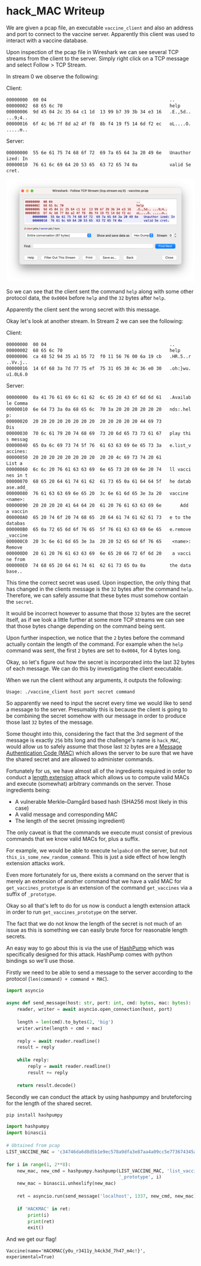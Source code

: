 # hack_MAC Writeup

We are given a pcap file, an executable `vaccine_client` and also an address and port to connect to the vaccine server.
Apparently this client was used to interact with a vaccine database.

Upon inspection of the pcap file in Wireshark we can see several TCP streams from the client to the server.
Simply right click on a TCP message and select Follow > TCP Stream.

In stream 0 we observe the following:

Client:
```
00000000  00 04                                              ..
00000002  68 65 6c 70                                        help
00000006  9d 45 04 2c 35 64 c1 1d  13 99 b7 39 3b 34 e3 16   .E.,5d.. ...9;4..
00000016  6f 4c b6 7f 8d a2 4f f8  8b f4 19 f5 14 6d f2 ec   oL....O. .....m..
```

Server:
```
00000000  55 6e 61 75 74 68 6f 72  69 7a 65 64 3a 20 49 6e   Unauthor ized: In
00000010  76 61 6c 69 64 20 53 65  63 72 65 74 0a            valid Se cret.
```

![Stream 0](images/stream0.png)

So we can see that the client sent the command `help` along with some other protocol data, the `0x0004` before `help` and the `32` bytes after `help`.

Apparently the client sent the wrong secret with this message.

Okay let's look at another stream.
In Stream 2 we can see the following:

Client:
```
00000000  00 04                                              ..
00000002  68 65 6c 70                                        help
00000006  ca 48 52 94 35 a1 b5 72  f0 11 56 76 00 6a 19 cb   .HR.5..r ..Vv.j..
00000016  14 6f 68 3a 7d 77 75 ef  75 31 05 30 4c 36 e0 30   .oh:}wu. u1.0L6.0
```

Server:
```
00000000  0a 41 76 61 69 6c 61 62  6c 65 20 43 6f 6d 6d 61   .Availab le Comma
00000010  6e 64 73 3a 0a 68 65 6c  70 3a 20 20 20 20 20 20   nds:.hel p:      
00000020  20 20 20 20 20 20 20 20  20 20 20 20 20 44 69 73                 Dis
00000030  70 6c 61 79 20 74 68 69  73 20 6d 65 73 73 61 67   play thi s messag
00000040  65 0a 6c 69 73 74 5f 76  61 63 63 69 6e 65 73 3a   e.list_v accines:
00000050  20 20 20 20 20 20 20 20  20 20 4c 69 73 74 20 61              List a
00000060  6c 6c 20 76 61 63 63 69  6e 65 73 20 69 6e 20 74   ll vacci nes in t
00000070  68 65 20 64 61 74 61 62  61 73 65 0a 61 64 64 5f   he datab ase.add_
00000080  76 61 63 63 69 6e 65 20  3c 6e 61 6d 65 3e 3a 20   vaccine  <name>: 
00000090  20 20 20 20 41 64 64 20  61 20 76 61 63 63 69 6e       Add  a vaccin
000000A0  65 20 74 6f 20 74 68 65  20 64 61 74 61 62 61 73   e to the  databas
000000B0  65 0a 72 65 6d 6f 76 65  5f 76 61 63 63 69 6e 65   e.remove _vaccine
000000C0  20 3c 6e 61 6d 65 3e 3a  20 20 52 65 6d 6f 76 65    <name>:   Remove
000000D0  20 61 20 76 61 63 63 69  6e 65 20 66 72 6f 6d 20    a vacci ne from 
000000E0  74 68 65 20 64 61 74 61  62 61 73 65 0a 0a         the data base..
```

This time the correct secret was used. Upon inspection, the only thing that has changed in the clients message is the `32` bytes after the command `help`.
Therefore, we can safely assume that these bytes must somehow contain the `secret`.

It would be incorrect however to assume that those `32` bytes are the secret itself, as if we look a little further at some more TCP streams we can see that those bytes change depending on the command being sent.

Upon further inspection, we notice that the `2` bytes before the command actually contain the length of the command. For example when the `help` command was sent, the first `2` bytes are set to `0x0004`, for 4 bytes long.

Okay, so let's figure out how the secret is incorporated into the last 32 bytes of each message.
We can do this by investigating the client executable.

When we run the client without any arguments, it outputs the following:
```
Usage: ./vaccine_client host port secret command
```

So apparently we need to input the secret every time we would like to send a message to the server. Presumably this is because the client is going to be combining the secret somehow with our message in order to produce those last `32` bytes of the message.

Some thought into this, considering the fact that the 3rd segment of the message is exactly `256` bits long and the challenge's name is `hack_MAC`, would allow us to safely assume that those last `32` bytes are a [Message Authentication Code (MAC)](https://en.wikipedia.org/wiki/Message_authentication_code) which allows the server to be sure that we have the shared secret and are allowed to administer commands.

Fortunately for us, we have almost all of the ingredients required in order to conduct a [length extension](https://en.wikipedia.org/wiki/Length_extension_attack) attack which allows us to compute valid MACs and execute (somewhat) arbitrary commands on the server.
Those ingredients being:
* A vulnerable Merkle–Damgård based hash (SHA256 most likely in this case)
* A valid message and corresponding MAC
* The length of the secret (missing ingredient)

The only caveat is that the commands we execute must consist of previous commands that we know valid MACs for, plus a suffix.

For example, we would be able to execute `helpabcd` on the server, but not `this_is_some_new_random_command`. This is just a side effect of how length extension attacks work.

Even more fortunately for us, there exists a command on the server that is merely an extension of another command that we have a valid MAC for `get_vaccines_prototype` is an extension of the command `get_vaccines` via a suffix of `_prototype`.

Okay so all that's left to do for us now is conduct a length extension attack in order to run `get_vaccines_prototype` on the server.

The fact that we do not know the length of the secret is not much of an issue as this is something we can easily brute force for reasonable length secrets.

An easy way to go about this is via the use of [HashPump](https://github.com/bwall/HashPump) which was specifically designed for this attack.
HashPump comes with python bindings so we'll use those.

Firstly we need to be able to send a message to the server according to the protocol (`len(command) + command + MAC`).

```python
import asyncio

async def send_message(host: str, port: int, cmd: bytes, mac: bytes):
    reader, writer = await asyncio.open_connection(host, port)

    length = len(cmd).to_bytes(2, 'big')
    writer.write(length + cmd + mac)

    reply = await reader.readline()
    result = reply

    while reply:
        reply = await reader.readline()
        result += reply

    return result.decode()
```

Secondly we can conduct the attack by using hashpumpy and bruteforcing for the length of the shared secret.

```bash
pip install hashpumpy
```

```python
import hashpumpy
import binascii

# Obtained from pcap
LIST_VACCINE_MAC = 'c34746da6d8d5b1e9ec578a9dfa3e87aa4a09cc5e773674345a2db1c0b05cd03'

for i in range(1, 2**8):
    new_mac, new_cmd = hashpumpy.hashpump(LIST_VACCINE_MAC, 'list_vaccines',
                                          '_prototype', i)
    new_mac = binascii.unhexlify(new_mac)

    ret = asyncio.run(send_message('localhost', 1337, new_cmd, new_mac))

    if 'HACKMAC' in ret:
        print(i)
        print(ret)
        exit()
```

And we get our flag!

```
Vaccine(name='HACKMAC{y0u_r3411y_h4ck3d_7h47_m4c!}', experimental=True)
```
